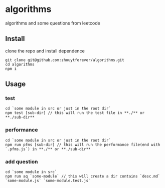 # algorithms
algorithms and some questions from leetcode

## Install

clone the repo and install dependence
```shell
git clone git@github.com:zhouytforever/algorithms.git
cd algorithms
npm i
```
## Usage
### test
```shell
cd `some module in src or just in the root dir`
npm test [sub-dir] // this will run the test file in **./** or **./sub-dir**
```
### performance
```shell
cd `some module in src or just in the root dir`
npm run pfms [sub-dir] // this will run the performance file(end with `.pfms.js`) in **./** or **./sub-dir**
```
### add question
```shell
cd `some module in src`
npm run aq `some-module` // this will create a dir contains `desc.md` `some-module.js` `some-module.test.js`
```
